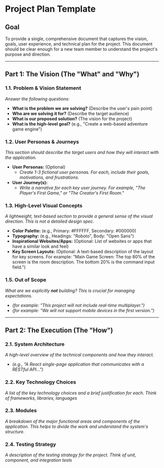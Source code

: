 # Project Plan Template

## Goal

To provide a single, comprehensive document that captures the vision, goals,
user experience, and technical plan for the project. This document should be
clear enough for a new team member to understand the project's purpose and
direction.

---

## Part 1: The Vision (The "What" and "Why")

### 1.1. Problem & Vision Statement

*Answer the following questions:*
*   **What is the problem we are solving?** (Describe the user's pain point)
*   **Who are we solving it for?** (Describe the target audience)
*   **What is our proposed solution?** (The vision for the project)
*   **What is the high-level goal?** (e.g., "Create a web-based adventure game
    engine")

### 1.2. User Personas & Journeys

*This section should describe the target users and how they will interact with
the application.*

*   **User Personas:** (Optional)
    * *Create 1-3 fictional user personas. For each, include their goals,
      motivations, and frustrations.*
*   **User Journey(s):**
    * *Write a narrative for each key user journey. For example, "The Player's
      First Game," or "The Creator's First Room."*

### 1.3. High-Level Visual Concepts

*A lightweight, text-based section to provide a general sense of the visual
direction. This is not a detailed design spec.*

*   **Color Palette:** (e.g., Primary: #FFFFFF, Secondary: #000000)
*   **Typography:** (e.g., Headings: "Roboto", Body: "Open Sans")
*   **Inspirational Websites/Apps:** (Optional: List of websites or apps that
    have a similar look and feel)
*   **Key Screen Layouts:** (Optional: A text-based description of the layout
    for key screens. For example: "Main Game Screen: The top 80% of the screen
    is the room description. The bottom 20% is the command input field.")

### 1.5. Out of Scope

*What are we explicitly **not** building? This is crucial for managing
expectations.*

*   *(for example: "This project will not include real-time multiplayer.")*
*   *(for example: "We will not support mobile devices in the first version.")*

---

## Part 2: The Execution (The "How")

### 2.1. System Architecture

*A high-level overview of the technical components and how they interact.*

*   *(e.g., "A React single-page application that communicates with a RESTful
    API...")*

### 2.2. Key Technology Choices

*A list of the key technology choices and a brief justification for each. Think of frameworks, libraries, languages*

### 2.3. Modules 

*A breakdown of the major functional areas and components of the application.
This helps to divide the work and understand the system's structure.*

### 2.4. Testing Strategy

*A description of the testing strategy for the project. Think of unit,
component, and integration tests*

